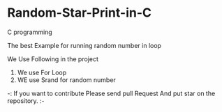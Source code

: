 # Random-Star-Print-in-C

C programming

The best Example for running random number in loop

We Use Following in the project
1. We use For Loop
2. WE use Srand for random number

-:  If you want to contribute Please send pull Request And put star on the repository. :-